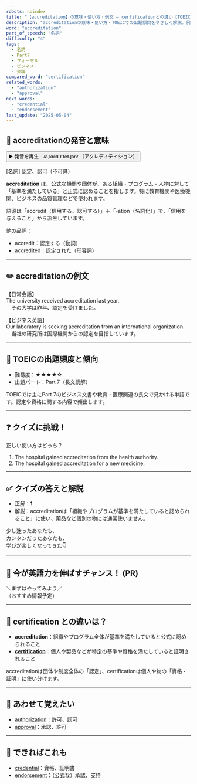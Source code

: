 ```yaml
---
robots: noindex
title: "【accreditation】の意味・使い方・例文 ― certificationとの違い【TOEIC英単語】"
description: "accreditationの意味・使い方・TOEICでの出題傾向をやさしく解説。例文・クイズ付きでcertificationとの違いもわかりやすく学べます。"
word: "accreditation"
part_of_speech: "名詞"
difficulty: "4"
tags:
  - 名詞
  - Part7
  - フォーマル
  - ビジネス
  - 会議
compared_word: "certification"
related_words:
  - "authorization"
  - "approval"
next_words:
  - "credential"
  - "endorsement"
last_update: "2025-05-04"
---
```


## 🔰 accreditationの発音と意味

<button class="play-audio" onclick="playTTS('accreditation')">
  <span class="play-audio-main">
    ▶️ 発音を再生　/əˌkrɛd.ɪˈteɪ.ʃən/
  </span>
  <span class="play-audio-sub">
    （アクレディテイション）
  </span>
</button>

[名詞] 認定、認可（不可算）

**accreditation** は、公式な機関や団体が、ある組織・プログラム・人物に対して「基準を満たしている」と正式に認めることを指します。特に教育機関や医療機関、ビジネスの品質管理などで使われます。

語源は「accredit（信用する、認可する）」＋「-ation（名詞化）」で、「信用を与えること」から派生しています。

他の品詞：  
- accredit：認定する（動詞）
- accredited：認定された（形容詞）

---

## ✏️ accreditationの例文

【日常会話】  
The university received accreditation last year.  
　その大学は昨年、認定を受けました。

【ビジネス英語】  
Our laboratory is seeking accreditation from an international organization.  
　当社の研究所は国際機関からの認定を目指しています。

---

## 🎯 TOEICの出題頻度と傾向

- 難易度：★★★★☆
- 出題パート：Part 7（長文読解）

TOEICでは主にPart 7のビジネス文書や教育・医療関連の長文で見かける単語です。認定や資格に関する内容で頻出します。

---

## ❓ クイズに挑戦！

正しい使い方はどっち？

1. The hospital gained accreditation from the health authority.  
2. The hospital gained accreditation for a new medicine.

---

## ✅ クイズの答えと解説

- 正解：**1**
- 解説：accreditationは「組織やプログラムが基準を満たしていると認められること」に使い、薬品など個別の物には通常使いません。

少し迷ったあなたも、  
カンタンだったあなたも、  
学びが楽しくなってきた👇️

---

## 🚀 今が英語力を伸ばすチャンス！ (PR)

<div class="info-center">
＼まずはやってみよう／<br>  
（おすすめ情報予定）
</div>

---

## 🤔  certification との違いは？

- **accreditation**：組織やプログラム全体が基準を満たしていると公式に認められること
- **[certification](/word/certification)**：個人や製品などが特定の基準や資格を満たしていると証明されること

accreditationは団体や制度全体の「認定」、certificationは個人や物の「資格・証明」に使い分けます。

---

## 🧩 あわせて覚えたい

- [authorization](/word/authorization)：許可、認可
- [approval](/word/approval)：承認、許可

---

## 📖 できればこれも

- [credential](/word/credential)：資格、証明書
- [endorsement](/word/endorsement)：（公式な）承認、支持

<!-- cvid: aid43_bid08 -->
